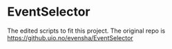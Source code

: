 # EventSelector
The edited scripts to fit this project. The original repo is https://github.uio.no/evensha/EventSelector
